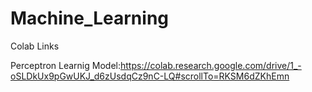 # Machine_Learning
Colab Links

Perceptron Learnig Model:https://colab.research.google.com/drive/1_-oSLDkUx9pGwUKJ_d6zUsdqCz9nC-LQ#scrollTo=RKSM6dZKhEmn
